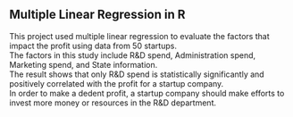 ## Multiple Linear Regression in R
This project used multiple linear regression to evaluate the factors that impact the profit using data from 50 startups.\
The factors in this study include R&D spend, Administration spend, Marketing spend, and State information.\
The result shows that only R&D spend is statistically significantly and positively correlated with the profit for a startup company.\
In order to make a dedent profit, a startup company should make efforts to invest more money or resources in the R&D department.
